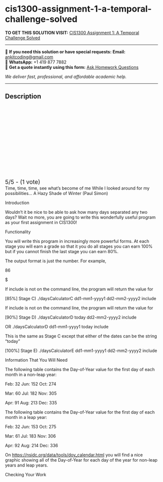# cis1300-assignment-1-a-temporal-challenge-solved
**TO GET THIS SOLUTION VISIT:** [CIS1300 Assignment 1: A Temporal Challenge Solved](https://www.ankitcodinghub.com/product/cis1300-assignment-1-a-temporal-challenge-solved/)


---

📩 **If you need this solution or have special requests:** **Email:** ankitcoding@gmail.com  
📱 **WhatsApp:** +1 419 877 7882  
📄 **Get a quote instantly using this form:** [Ask Homework Questions](https://www.ankitcodinghub.com/services/ask-homework-questions/)

*We deliver fast, professional, and affordable academic help.*

---

<h2>Description</h2>



<div class="kk-star-ratings kksr-auto kksr-align-center kksr-valign-top" data-payload="{&quot;align&quot;:&quot;center&quot;,&quot;id&quot;:&quot;115302&quot;,&quot;slug&quot;:&quot;default&quot;,&quot;valign&quot;:&quot;top&quot;,&quot;ignore&quot;:&quot;&quot;,&quot;reference&quot;:&quot;auto&quot;,&quot;class&quot;:&quot;&quot;,&quot;count&quot;:&quot;1&quot;,&quot;legendonly&quot;:&quot;&quot;,&quot;readonly&quot;:&quot;&quot;,&quot;score&quot;:&quot;5&quot;,&quot;starsonly&quot;:&quot;&quot;,&quot;best&quot;:&quot;5&quot;,&quot;gap&quot;:&quot;4&quot;,&quot;greet&quot;:&quot;Rate this product&quot;,&quot;legend&quot;:&quot;5\/5 - (1 vote)&quot;,&quot;size&quot;:&quot;24&quot;,&quot;title&quot;:&quot;CIS1300 Assignment 1:  A Temporal Challenge Solved&quot;,&quot;width&quot;:&quot;138&quot;,&quot;_legend&quot;:&quot;{score}\/{best} - ({count} {votes})&quot;,&quot;font_factor&quot;:&quot;1.25&quot;}">

<div class="kksr-stars">

<div class="kksr-stars-inactive">
            <div class="kksr-star" data-star="1" style="padding-right: 4px">


<div class="kksr-icon" style="width: 24px; height: 24px;"></div>
        </div>
            <div class="kksr-star" data-star="2" style="padding-right: 4px">


<div class="kksr-icon" style="width: 24px; height: 24px;"></div>
        </div>
            <div class="kksr-star" data-star="3" style="padding-right: 4px">


<div class="kksr-icon" style="width: 24px; height: 24px;"></div>
        </div>
            <div class="kksr-star" data-star="4" style="padding-right: 4px">


<div class="kksr-icon" style="width: 24px; height: 24px;"></div>
        </div>
            <div class="kksr-star" data-star="5" style="padding-right: 4px">


<div class="kksr-icon" style="width: 24px; height: 24px;"></div>
        </div>
    </div>

<div class="kksr-stars-active" style="width: 138px;">
            <div class="kksr-star" style="padding-right: 4px">


<div class="kksr-icon" style="width: 24px; height: 24px;"></div>
        </div>
            <div class="kksr-star" style="padding-right: 4px">


<div class="kksr-icon" style="width: 24px; height: 24px;"></div>
        </div>
            <div class="kksr-star" style="padding-right: 4px">


<div class="kksr-icon" style="width: 24px; height: 24px;"></div>
        </div>
            <div class="kksr-star" style="padding-right: 4px">


<div class="kksr-icon" style="width: 24px; height: 24px;"></div>
        </div>
            <div class="kksr-star" style="padding-right: 4px">


<div class="kksr-icon" style="width: 24px; height: 24px;"></div>
        </div>
    </div>
</div>


<div class="kksr-legend" style="font-size: 19.2px;">
            5/5 - (1 vote)    </div>
    </div>
Time, time, time, see what’s become of me While I looked around for my possibilities… A Hazy Shade of Winter (Paul Simon)

Introduction

Wouldn’t it be nice to be able to ask how many days separated any two days? Wait no more, you are going to write this wonderfully useful program as your first assignment in CIS1300!

Functionality

You will write this program in increasingly more powerful forms. At each stage you will earn a grade so that it you do all stages you can earn 100% but if you cannot finish the last stage you can earn 80%.

The output format is just the number. For example,

86

$

If include is not on the command line, the program will return the value for

[85%] Stage C) ./daysCalculatorC dd1-mm1-yyyy1 dd2-mm2-yyyy2 include

If include is not on the command line, the program will return the value for

[90%] Stage D) ./daysCalculatorD today dd2-mm2-yyyy2 include

OR ./daysCalculatorD dd1-mm1-yyyy1 today include

This is the same as Stage C except that either of the dates can be the string “today”

[100%] Stage E) ./daysCalculatorE dd1-mm1-yyyy1 dd2-mm2-yyyy2 include

Information That You Will Need

The following table contains the Day-of-Year value for the first day of each month in a non-leap year:

Feb: 32 Jun: 152 Oct: 274

Mar: 60 Jul: 182 Nov: 305

Apr: 91 Aug: 213 Dec: 335

The following table contains the Day-of-Year value for the first day of each month in a leap year:

Feb: 32 Jun: 153 Oct: 275

Mar: 61 Jul: 183 Nov: 306

Apr: 92 Aug: 214 Dec: 336

On https://nsidc.org/data/tools/doy_calendar.html you will find a nice graphic showing all of the Day-of-Year for each day of the year for non-leap years and leap years.

Checking Your Work
